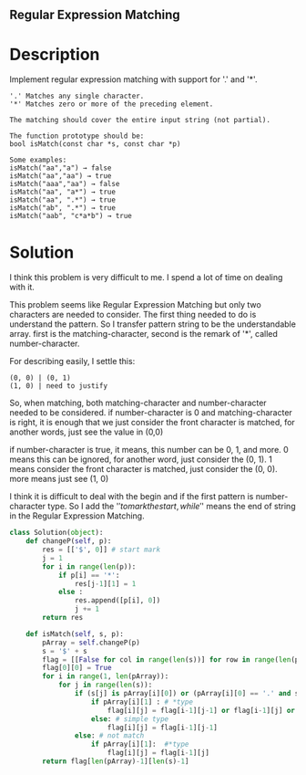 Regular Expression Matching
---

# Description

Implement regular expression matching with support for '.' and '*'.

```
'.' Matches any single character.
'*' Matches zero or more of the preceding element.

The matching should cover the entire input string (not partial).

The function prototype should be:
bool isMatch(const char *s, const char *p)

Some examples:
isMatch("aa","a") → false
isMatch("aa","aa") → true
isMatch("aaa","aa") → false
isMatch("aa", "a*") → true
isMatch("aa", ".*") → true
isMatch("ab", ".*") → true
isMatch("aab", "c*a*b") → true
```

# Solution

I think this problem is very difficult to me. I spend a lot of time on dealing with it.

This problem seems like Regular Expression Matching but only two characters are needed to consider. The first thing needed to do is understand the pattern. So I transfer pattern string to be the understandable array. first is the matching-character, second is the remark of '*', called number-character.

For describing easily, I settle this:

```
(0, 0) | (0, 1)
(1, 0) | need to justify
```

So, when matching, both matching-character and number-character needed to be considered. if number-character is 0 and matching-character is right, it is enough that we just consider the front character is matched, for another words, just see the value in (0,0)

if number-character is true, it means, this number can be 0, 1, and more. 0 means this can be ignored, for another word, just consider the (0, 1). 1 means consider the front character is matched, just consider the (0, 0). more means just see (1, 0)

I think it is difficult to deal with the begin and if the first pattern is number-character type. So I add the '$' to mark the start, while '$' means the end of string in the Regular Expression Matching.

``` Python
class Solution(object):
    def changeP(self, p):
        res = [['$', 0]] # start mark
        j = 1
        for i in range(len(p)):
            if p[i] == '*':
                res[j-1][1] = 1
            else :
                res.append([p[i], 0])
                j += 1
        return res

    def isMatch(self, s, p):
        pArray = self.changeP(p)
        s = '$' + s
        flag = [[False for col in range(len(s))] for row in range(len(pArray))]
        flag[0][0] = True
        for i in range(1, len(pArray)):
            for j in range(len(s)):
                if (s[j] is pArray[i][0]) or (pArray[i][0] == '.' and s[j] != '$'): # match
                    if pArray[i][1] : # *type
                        flag[i][j] = flag[i-1][j-1] or flag[i-1][j] or flag[i][j-1]
                    else: # simple type
                        flag[i][j] = flag[i-1][j-1]
                else: # not match
                    if pArray[i][1]:  #*type
                        flag[i][j] = flag[i-1][j]
        return flag[len(pArray)-1][len(s)-1]
```
